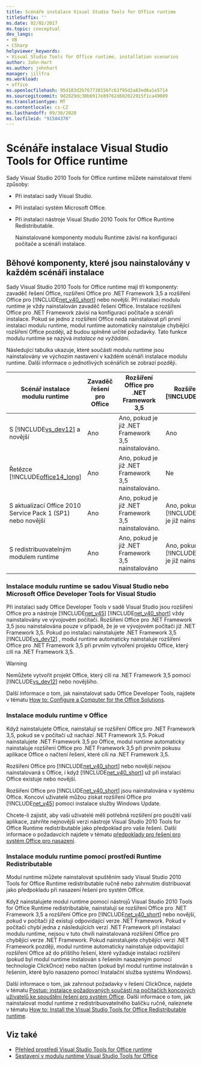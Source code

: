 ```yaml
---
title: Scénáře instalace Visual Studio Tools for Office runtime
titleSuffix: ''
ms.date: 02/02/2017
ms.topic: conceptual
dev_langs:
- VB
- CSharp
helpviewer_keywords:
- Visual Studio Tools for Office runtime, installation scenarios
author: John-Hart
ms.author: johnhart
manager: jillfra
ms.workload:
- office
ms.openlocfilehash: 95d183d2b767738156fc63f95d2a83ed6a1e5714
ms.sourcegitcommit: 9d2829dc30b6917e89762d602022915f1ca49089
ms.translationtype: MT
ms.contentlocale: cs-CZ
ms.lasthandoff: 09/30/2020
ms.locfileid: "91584370"
---
```

# <a name="visual-studio-tools-for-office-runtime-installation-scenarios"></a>Scénáře instalace Visual Studio Tools for Office runtime
  Sady Visual Studio 2010 Tools for Office runtime můžete nainstalovat třemi způsoby:

- Při instalaci sady Visual Studio.

- Při instalaci systém Microsoft Office.

- Při instalaci nástroje Visual Studio 2010 Tools for Office Runtime Redistributable.

  Nainstalované komponenty modulu Runtime závisí na konfiguraci počítače a scénáři instalace.

## <a name="runtime-components-that-are-installed-in-each-installation-scenario"></a>Běhové komponenty, které jsou nainstalovány v každém scénáři instalace
 Sady Visual Studio 2010 Tools for Office runtime mají tři komponenty: zavaděč řešení Office, rozšíření Office pro .NET Framework 3,5 a rozšíření Office pro [!INCLUDE[net_v40_short](../sharepoint/includes/net-v40-short-md.md)] nebo novější. Při instalaci modulu runtime je vždy nainstalován zavaděč řešení Office. Instalace rozšíření Office pro .NET Framework závisí na konfiguraci počítače a scénáři instalace. Pokud se jedno z rozšíření Office nedá nainstalovat při první instalaci modulu runtime, modul runtime automaticky nainstaluje chybějící rozšíření Office později, až budou splněné určité požadavky. Tato funkce modulu runtime se nazývá *instalace na vyžádání*.

 Následující tabulka ukazuje, které součásti modulu runtime jsou nainstalovány ve výchozím nastavení v každém scénáři instalace modulu runtime. Další informace o jednotlivých scénářích se zobrazí později.

|Scénář instalace modulu runtime|Zavaděč řešení pro Office|Rozšíření Office pro .NET Framework 3,5|Rozšíření Office pro [!INCLUDE[net_v40_short](../sharepoint/includes/net-v40-short-md.md)]|Rozšíření Office pro [!INCLUDE[net_v45](../vsto/includes/net-v45-md.md)]|
|-----------------------------------|----------------------------|--------------------------------------------------| - |---------------------------------------------------------------------------|
|S [!INCLUDE[vs_dev12](../vsto/includes/vs-dev12-md.md)] a novější|Ano|Ano, pokud je již .NET Framework 3,5 nainstalováno.|Ano|Ano|
|Řetězce [!INCLUDE[office14_long](../vsto/includes/office14-long-md.md)]|Ano|Ano, pokud je již .NET Framework 3,5 nainstalováno.|Ne|Ne|
|S aktualizací Office 2010 Service Pack 1 (SP1) nebo novější|Ano|Ano, pokud je již .NET Framework 3,5 nainstalováno.|Ano, pokud [!INCLUDE[net_v40_short](../sharepoint/includes/net-v40-short-md.md)] je již nainstalováno.|Ne|
|S redistribuovatelným modulem runtime|Ano|Ano, pokud je již .NET Framework 3,5 nainstalováno|Ano, pokud [!INCLUDE[net_v40_short](../sharepoint/includes/net-v40-short-md.md)] je již nainstalováno.|Ano, pokud [!INCLUDE[net_v45](../vsto/includes/net-v45-md.md)] je již nainstalováno.|

### <a name="install-the-runtime-with-visual-studio-or-the-microsoft-office-developer-tools-for-visual-studio"></a>Instalace modulu runtime se sadou Visual Studio nebo Microsoft Office Developer Tools for Visual Studio
 Při instalaci sady Office Developer Tools v sadě Visual Studio jsou rozšíření Office pro a nástroje [!INCLUDE[net_v45](../vsto/includes/net-v45-md.md)] [!INCLUDE[net_v40_short](../sharepoint/includes/net-v40-short-md.md)] vždy nainstalovány ve vývojovém počítači. Rozšíření Office pro .NET Framework 3,5 jsou nainstalována pouze v případě, že je ve vývojovém počítači již .NET Framework 3,5. Pokud po instalaci nainstalujete .NET Framework 3,5 [!INCLUDE[vs_dev12](../vsto/includes/vs-dev12-md.md)] , modul runtime automaticky nainstaluje rozšíření Office pro .NET Framework 3,5 při prvním vytvoření projektu Office, který cílí na .NET Framework 3,5.

> [!WARNING]
> Nemůžete vytvořit projekt Office, který cílí na .NET Framework 3,5 pomocí [!INCLUDE[vs_dev12](../vsto/includes/vs-dev12-md.md)] nebo novějšího.

 Další informace o tom, jak nainstalovat sadu Office Developer Tools, najdete v tématu [How to: Configure a Computer for the Office Solutions](../vsto/how-to-configure-a-computer-to-develop-office-solutions.md).

### <a name="install-the-runtime-with-office"></a>Instalace modulu runtime v Office
 Když nainstalujete Office, nainstalují se rozšíření Office pro .NET Framework 3,5, pokud se v počítači už nachází .NET Framework 3,5. Pokud nainstalujete .NET Framework 3,5 po Office, modul runtime automaticky nainstaluje rozšíření Office pro .NET Framework 3,5 při prvním pokusu aplikace Office o načtení řešení, které cílí na .NET Framework 3,5.

 Rozšíření Office pro [!INCLUDE[net_v40_short](../sharepoint/includes/net-v40-short-md.md)] nebo novější nejsou nainstalovaná s Office, i když [!INCLUDE[net_v40_short](../sharepoint/includes/net-v40-short-md.md)] už při instalaci Office existuje nebo novější.

 Rozšíření Office pro [!INCLUDE[net_v40_short](../sharepoint/includes/net-v40-short-md.md)] jsou nainstalována v systému Office. Koncoví uživatelé můžou získat rozšíření Office pro [!INCLUDE[net_v45](../vsto/includes/net-v45-md.md)] pomocí instalace služby Windows Update.

 Chcete-li zajistit, aby vaši uživatelé měli potřebná rozšíření pro použití vaší aplikace, zahrňte nejnovější verzi nástroje Visual Studio 2010 Tools for Office Runtime redistributable jako předpoklad pro vaše řešení. Další informace o požadavcích najdete v tématu [předpoklady pro řešení pro systém Office pro nasazení](/previous-versions/bb608617(v=vs.110)).

### <a name="install-the-runtime-by-using-the-runtime-redistributable"></a>Instalace modulu runtime pomocí prostředí Runtime Redistributable
 Modul runtime můžete nainstalovat spuštěním sady Visual Studio 2010 Tools for Office Runtime redistributable ručně nebo zahrnutím distribuovat jako předpokladu při nasazení řešení pro systém Office.

 Když nainstalujete modul runtime pomocí nástrojů Visual Studio 2010 Tools for Office Runtime redistributable, nainstalují se rozšíření Office pro .NET Framework 3,5 a rozšíření Office pro [!INCLUDE[net_v40_short](../sharepoint/includes/net-v40-short-md.md)] nebo novější, pokud v počítači již existují odpovídající verze .NET Framework. Pokud v počítači chybí jedna z následujících verzí .NET Framework při instalaci modulu runtime, nejsou v tuto chvíli nainstalovaná rozšíření Office pro chybějící verze .NET Framework. Pokud nainstalujete chybějící verzi .NET Framework později, modul runtime automaticky nainstaluje odpovídající rozšíření Office až do příštího řešení, které vyžaduje instalaci rozšíření (pokud byl modul runtime instalován s řešením nasazeným pomocí technologie ClickOnce) nebo načten (pokud byl modul runtime instalován s řešením, které bylo nasazeno pomocí Instalační služba systému Windows).

 Další informace o tom, jak zahrnout požadavky v řešení ClickOnce, najdete v tématu [Postup: instalace požadovaných součástí na počítačích koncových uživatelů ke spouštění řešení pro systém Office](/previous-versions/bb608608(v=vs.110)). Další informace o tom, jak nainstalovat modul runtime z redistribuovatelného balíčku ručně, naleznete v tématu [How to: Install the Visual Studio Tools for Office Redistributable runtime](../vsto/how-to-install-the-visual-studio-tools-for-office-runtime-redistributable.md).

## <a name="see-also"></a>Viz také
- [Přehled prostředí Visual Studio Tools for Office runtime](../vsto/visual-studio-tools-for-office-runtime-overview.md)
- [Sestavení v modulu runtime Visual Studio Tools for Office](../vsto/assemblies-in-the-visual-studio-tools-for-office-runtime.md)